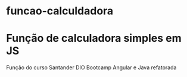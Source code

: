 # funcao-calculdadora
<h1> Função de calculadora simples em JS </h1>
<p> Função do curso Santander DIO Bootcamp Angular e Java refatorada<p>
